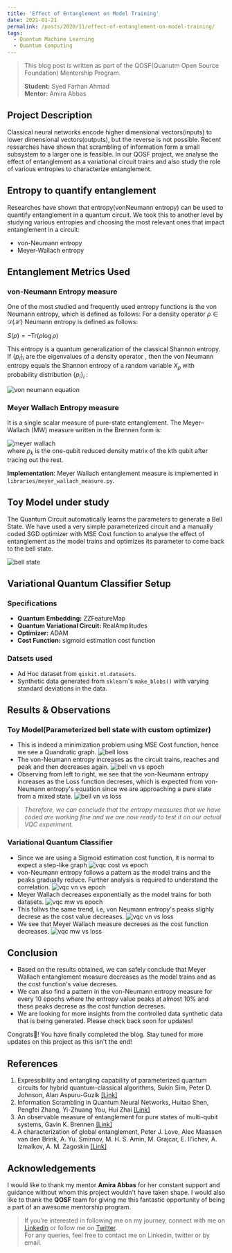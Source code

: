 ```yaml
---
title: 'Effect of Entanglement on Model Training'
date: 2021-01-21
permalink: /posts/2020/11/effect-of-entanglement-on-model-training/
tags:
  - Quantum Machine Learning
  - Quantum Computing
---
```


> This blog post is written as part of the QOSF(Quanutm Open Source Foundation) Mentorship Program.  
>   
> **Student:** Syed Farhan Ahmad  
> **Mentor:** Amira Abbas

## Project Description

Classical neural networks encode higher dimensional vectors(inputs) to lower dimensional vectors(outputs), but the reverse is not possible. Recent researches have shown that scrambling of information form a small subsystem to a larger one is feasible. In our QOSF project, we analyse the effect of entanglement as a variational circuit trains and also study the role of various entropies to characterize entanglement.


## Entropy to quantify entanglement

Researches have shown that entropy(vonNeumann entropy) can be used to quantify entanglement in a quantum circuit. We took this to another level by studying various entropies and choosing the most relevant ones that impact entanglement in a circuit:  
- von-Neumann entropy
- Meyer-Wallach entropy

## Entanglement Metrics Used  

### **von-Neumann Entropy measure**  

One of the most studied and frequently used entropy functions is the von Neumann entropy, which is defined as follows: For a density operator $\rho\in\mathcal{D}(\mathcal{H})$
Neumann entropy is defined as follows:  

$S(\rho)=-\mathrm{Tr}(\rho \log\rho)$
  
This entropy is a quantum generalization of the classical Shannon entropy. If $\{p_i\}_i$ are the eigenvalues of a density operator , then the von Neumann entropy equals the Shannon entropy of a random variable $X_\rho$ with probability distribution $\{p_i\}_i$ :  

![von neumann equation](images/qosf/vn_eq.png)

### **Meyer Wallach Entropy measure**
It is a single scalar measure of pure-state entanglement. The Meyer–Wallach (MW) measure written in the Brennen form is:

![meyer wallach](images/qosf/meyerwallach_equation.png)  
where $\rho_k$  is the one-qubit reduced density matrix of the kth qubit after tracing out the rest.

**Implementation**: Meyer Wallach entanglement measure is implemented in `libraries/meyer_wallach_measure.py`.

## Toy Model under study

The Quantum Circuit automatically learns the parameters to generate a Bell State. We have used a very simple parameterized circuit and a manually coded SGD optimizer with MSE Cost function to analyse the effect of entanglement as the model trains and optimizes its parameter to come back to the bell state.   


![bell state](images/qosf/bell_state.png)  


## Variational Quantum Classifier Setup

### Specifications
- **Quantum Embedding:** ZZFeatureMap
- **Quantum Variational Circuit:** RealAmplitudes
- **Optimizer:** ADAM
- **Cost Function:** sigmoid estimation cost function
  
### Datsets used
- Ad Hoc dataset from `qiskit.ml.datasets`.
- Synthetic data generated from `sklearn`'s `make_blobs()` with varying standard deviations in the data.

## Results & Observations

### Toy Model(Parameterized bell state with custom optimizer)  
- This is indeed a minimization problem using MSE Cost function, hence we see a Quandratic graph.
![bell loss](images/qosf/bell_costvsepoch.png)
- The von-Neumann entropy increases as the circuit trains, reaches and peak and then decreases again.
![bell vn vs epoch](images/qosf/bell_vn_vs_epoch.png)
- Observing from left to right, we see that the von-Neumann entropy increases as the Loss function decreses, which is expected from von-Neumann entropy's equation since we are approaching a pure state from a mixed state.
![bell vn vs loss](images/qosf/bell_vn_vs_loss.png)  
> *Therefore, we can conclude that the entropy measures that we have coded are working fine and we are now ready to test it on our actual VQC experiment.*

### Variational Quantum Classifier

- Since we are using a Sigmoid estimation cost function, it is normal to expect a step-like graph
![vqc cost vs epoch](images/qosf/vqc_cost_vs_epoch.png)
- von-Neumann entropy follows a pattern as the model trains and the peaks gradually reduce. Further analysis is required to understand the correlation.
![vqc vn vs epoch](images/qosf/vqc_vn_vs_epoch.png)
- Meyer Wallach decreases exponentially as the model trains for both datasets.
![vqc mw vs epoch](images/qosf/vqc_mw_vs_epoch.png)
- This follws the same trend, i.e, von Neumann entropy's peaks slighly decrese as the cost value decreases.
![vqc vn vs loss](images/qosf/vqc_vn_vs_loss.png)
- We see that Meyer Wallach measure decreses as the cost function decreases.
![vqc mw vs loss](images/qosf/vqc_mw_vs_loss.png)


## Conclusion
 - Based on the results obtained, we can safely conclude that Meyer Wallach entanglement measure decreases as the model trains and as the cost function's value decreses. 
 - We can also find a pattern in the von-Neumann entropy measure for every 10 epochs where the entropy value peaks at almost 10% and these peaks decrese as the cost function decreses.
 - We are looking for more insights from the controlled data synthetic data that is being generated. Please check back soon for updates!

Congrats👏! You have finally completed the blog. Stay tuned for more updates on this project as this isn't the end!

## References
1. Expressibility and entangling capability of parameterized quantum circuits for hybrid quantum-classical algorithms, Sukin Sim, Peter D. Johnson, Alan Aspuru-Guzik [[Link]](https://arxiv.org/abs/1905.10876)
2. Information Scrambling in Quantum Neural Networks, Huitao Shen, Pengfei Zhang, Yi-Zhuang You, Hui Zhai [[Link]](https://arxiv.org/abs/1909.11887)
3. An observable measure of entanglement for pure states of multi-qubit systems, Gavin K. Brennen [[Link]](https://arxiv.org/abs/quant-ph/0305094)
4. A characterization of global entanglement, Peter J. Love, Alec Maassen van den Brink, A. Yu. Smirnov, M. H. S. Amin, M. Grajcar, E. Il'ichev, A. Izmalkov, A. M. Zagoskin [[Link]](https://arxiv.org/abs/quant-ph/0602143)

## Acknowledgements

I would like to thank my mentor **Amira Abbas** for her constant support and guidance without whom this project wouldn't have taken shape. I would also like to thank the **QOSF** team for giving me this fantastic opportunity of being a part of an awesome mentorship program.  

> If you’re interested in following me on my journey, connect with me on [Linkedin](https://www.linkedin.com/in/syedfarhanahmad/) or follow me on [Twitter](https://twitter.com/syedfarhanrvce).   
> For any queries, feel free to contact me on Linkedin, twitter or by email.